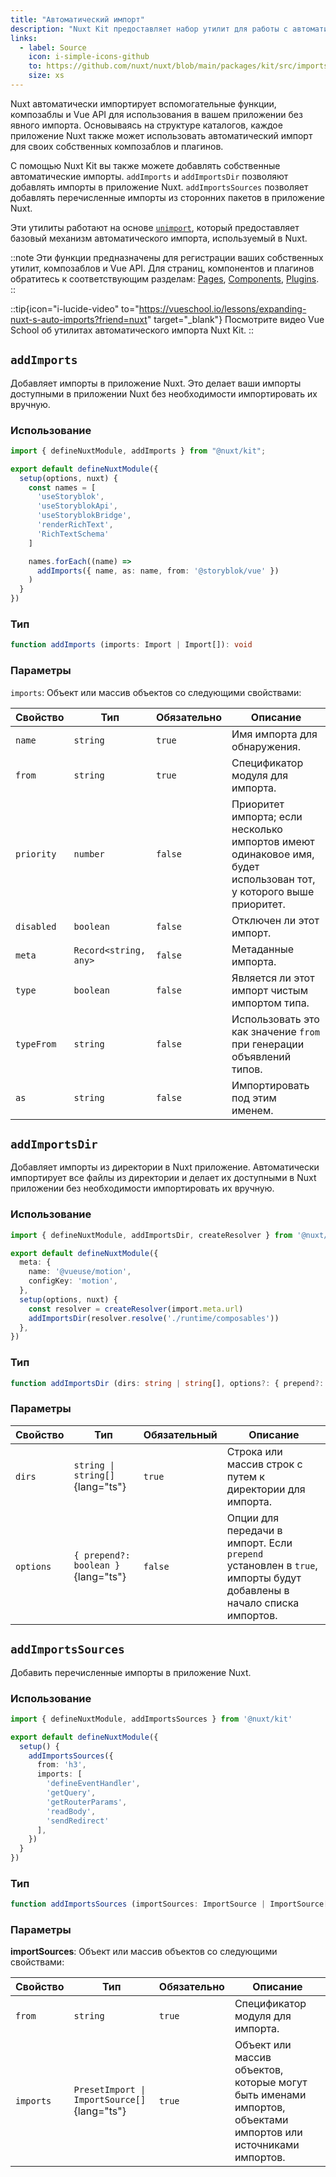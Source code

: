 ```yaml
---
title: "Автоматический импорт"
description: "Nuxt Kit предоставляет набор утилит для работы с автоматическим импортом. Эти функции позволяют регистрировать собственные утилиты, композаблы и Vue API."
links:
  - label: Source
    icon: i-simple-icons-github
    to: https://github.com/nuxt/nuxt/blob/main/packages/kit/src/imports.ts
    size: xs
---
```


Nuxt автоматически импортирует вспомогательные функции, композаблы и Vue API для использования в вашем приложении без явного импорта. Основываясь на структуре каталогов, каждое приложение Nuxt также может использовать автоматический импорт для своих собственных композаблов и плагинов.

С помощью Nuxt Kit вы также можете добавлять собственные автоматические импорты. `addImports` и `addImportsDir` позволяют добавлять импорты в приложение Nuxt. `addImportsSources` позволяет добавлять перечисленные импорты из сторонних пакетов в приложение Nuxt.

Эти утилиты работают на основе [`unimport`](https://github.com/unjs/unimport), который предоставляет базовый механизм автоматического импорта, используемый в Nuxt.

::note
Эти функции предназначены для регистрации ваших собственных утилит, композаблов и Vue API. Для страниц, компонентов и плагинов обратитесь к соответствующим разделам: [Pages](/docs/api/kit/pages), [Components](/docs/api/kit/components), [Plugins](/docs/api/kit/plugins).
::

::tip{icon="i-lucide-video" to="https://vueschool.io/lessons/expanding-nuxt-s-auto-imports?friend=nuxt" target="_blank"}
Посмотрите видео Vue School об утилитах автоматического импорта Nuxt Kit.
::

## `addImports`

Добавляет импорты в приложение Nuxt. Это делает ваши импорты доступными в приложении Nuxt без необходимости импортировать их вручную.

### Использование

```ts twoslash
import { defineNuxtModule, addImports } from "@nuxt/kit";

export default defineNuxtModule({
  setup(options, nuxt) {
    const names = [
      'useStoryblok',
      'useStoryblokApi',
      'useStoryblokBridge',
      'renderRichText',
      'RichTextSchema'
    ]

    names.forEach((name) =>
      addImports({ name, as: name, from: '@storyblok/vue' })
    )
  }
})
```

### Тип

```ts
function addImports (imports: Import | Import[]): void
```

### Параметры

`imports`: Объект или массив объектов со следующими свойствами:

| Свойство           | Тип                          | Обязательно | Описание                                                                                                        |
| ------------------ | ---------------------------- | ----------- | --------------------------------------------------------------------------------------------------------------- |
| `name`             | `string`                     | `true`      | Имя импорта для обнаружения.                                                                                   |
| `from`             | `string`                     | `true`      | Спецификатор модуля для импорта.                                                                               |
| `priority`         | `number`                     | `false`     | Приоритет импорта; если несколько импортов имеют одинаковое имя, будет использован тот, у которого выше приоритет. |
| `disabled`         | `boolean`                    | `false`     | Отключен ли этот импорт.                                                                                       |
| `meta`             | `Record<string, any>`        | `false`     | Метаданные импорта.                                                                                            |
| `type`             | `boolean`                    | `false`     | Является ли этот импорт чистым импортом типа.                                                                  |
| `typeFrom`         | `string`                     | `false`     | Использовать это как значение `from` при генерации объявлений типов.                                          |
| `as`               | `string`                     | `false`     | Импортировать под этим именем.                                                                                 |

## `addImportsDir`

Добавляет импорты из директории в Nuxt приложение. Автоматически импортирует все файлы из директории и делает их доступными в Nuxt приложении без необходимости импортировать их вручную.

### Использование

```ts twoslash
import { defineNuxtModule, addImportsDir, createResolver } from '@nuxt/kit'

export default defineNuxtModule({
  meta: {
    name: '@vueuse/motion',
    configKey: 'motion',
  },
  setup(options, nuxt) {
    const resolver = createResolver(import.meta.url)
    addImportsDir(resolver.resolve('./runtime/composables'))
  },
})
```

### Тип

```ts
function addImportsDir (dirs: string | string[], options?: { prepend?: boolean }): void
```

### Параметры

| Свойство           | Тип                         | Обязательный | Описание                                                                                                     |
| ------------------ | ---------------------------- | -------- | --------------------------------------------------------------------------------------------------------------- |
| `dirs`             | `string \| string[]`{lang="ts"}          | `true`   | Строка или массив строк с путем к директории для импорта.                                 |
| `options`          | `{ prepend?: boolean }`{lang="ts"}      | `false`  | Опции для передачи в импорт. Если `prepend` установлен в `true`, импорты будут добавлены в начало списка импортов. |

## `addImportsSources`

Добавить перечисленные импорты в приложение Nuxt.

### Использование

```ts twoslash
import { defineNuxtModule, addImportsSources } from '@nuxt/kit'

export default defineNuxtModule({
  setup() {
    addImportsSources({
      from: 'h3',
      imports: [
        'defineEventHandler',
        'getQuery',
        'getRouterParams',
        'readBody',
        'sendRedirect'
      ],
    })
  }
})
```

### Тип

```ts
function addImportsSources (importSources: ImportSource | ImportSource[]): void
```

### Параметры

**importSources**: Объект или массив объектов со следующими свойствами:

| Свойство           | Тип                         | Обязательно | Описание                                                                                                     |
| ------------------ | ---------------------------- | -------- | --------------------------------------------------------------------------------------------------------------- |
| `from`             | `string`                     | `true`   | Спецификатор модуля для импорта.                                                                                |
| `imports`          | `PresetImport \| ImportSource[]`{lang="ts"} | `true`   | Объект или массив объектов, которые могут быть именами импортов, объектами импортов или источниками импортов.                  |